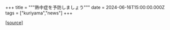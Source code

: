 +++
title = """熱中症を予防しましょう"""
date = 2024-06-16T15:00:00.000Z
tags = ["kuriyama","news"]
+++


[[source]](https://www.town.kuriyama.hokkaido.jp/soshiki/38/27264.html)
